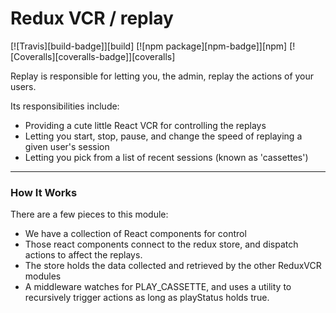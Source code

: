 # Redux VCR / replay

[![Travis][build-badge]][build]
[![npm package][npm-badge]][npm]
[![Coveralls][coveralls-badge]][coveralls]

Replay is responsible for letting you, the admin, replay the actions of your users.

Its responsibilities include:

- Providing a cute little React VCR for controlling the replays
- Letting you start, stop, pause, and change the speed of replaying a given user's session
- Letting you pick from a list of recent sessions (known as 'cassettes')

--------

### How It Works

There are a few pieces to this module:

- We have a collection of React components for control
- Those react components connect to the redux store, and dispatch actions to affect the replays.
- The store holds the data collected and retrieved by the other ReduxVCR modules
- A middleware watches for PLAY_CASSETTE, and uses a utility to recursively trigger actions as long as playStatus holds true.
